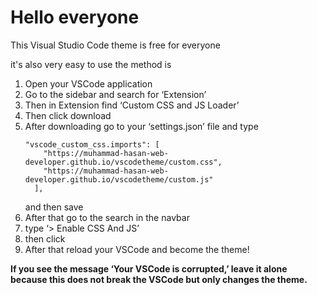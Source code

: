 # Hello everyone
This Visual Studio Code theme is free for everyone
<!--The theme it looks like this-->
it's also very easy to use 
the method is
<ol>
<Li>Open your VSCode application</Li>
<Li>Go to the sidebar and search for ‘Extension’</Li>
<Li>Then in Extension find ‘Custom CSS and JS Loader’</Li>
<Li>Then click download</Li>
<Li>After downloading go to your ‘settings.json’ file and type <pre><code>"vscode_custom_css.imports": [
    "https://muhammad-hasan-web-developer.github.io/vscodetheme/custom.css",
    "https://muhammad-hasan-web-developer.github.io/vscodetheme/custom.js"
  ],</code></pre> and then save</Li>
<Li>After that go to the search in the navbar</Li>
<Li>type ‘> Enable CSS And JS’</Li>
<Li>then click </Li>
<Li> After that reload your VSCode and become the theme!</Li>
</ol>
<b>If you see the message ‘Your VSCode is corrupted,’ leave it alone because this does not break the VSCode but only changes the theme.</b>
